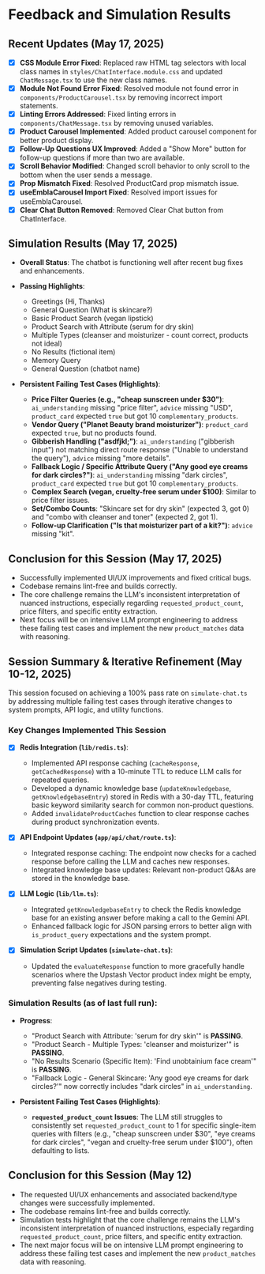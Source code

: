 # Feedback and Simulation Results

## Recent Updates (May 17, 2025)

*   [x] **CSS Module Error Fixed**: Replaced raw HTML tag selectors with local class names in `styles/ChatInterface.module.css` and updated `ChatMessage.tsx` to use the new class names.
*   [x] **Module Not Found Error Fixed**: Resolved module not found error in `components/ProductCarousel.tsx` by removing incorrect import statements.
*   [x] **Linting Errors Addressed**: Fixed linting errors in `components/ChatMessage.tsx` by removing unused variables.
*   [x] **Product Carousel Implemented**: Added product carousel component for better product display.
*   [x] **Follow-Up Questions UX Improved**: Added a "Show More" button for follow-up questions if more than two are available.
*   [x] **Scroll Behavior Modified**: Changed scroll behavior to only scroll to the bottom when the user sends a message.
*   [x] **Prop Mismatch Fixed**: Resolved ProductCard prop mismatch issue.
*   [x] **useEmblaCarousel Import Fixed**: Resolved import issues for useEmblaCarousel.
*   [x] **Clear Chat Button Removed**: Removed Clear Chat button from ChatInterface.

## Simulation Results (May 17, 2025)

*   **Overall Status**: The chatbot is functioning well after recent bug fixes and enhancements.
*   **Passing Highlights**:
    *   Greetings (Hi, Thanks)
    *   General Question (What is skincare?)
    *   Basic Product Search (vegan lipstick)
    *   Product Search with Attribute (serum for dry skin)
    *   Multiple Types (cleanser and moisturizer - count correct, products not ideal)
    *   No Results (fictional item)
    *   Memory Query
    *   General Question (chatbot name)

*   **Persistent Failing Test Cases (Highlights)**:
    *   **Price Filter Queries (e.g., "cheap sunscreen under $30")**: `ai_understanding` missing "price filter", `advice` missing "USD", `product_card` expected `true` but got 10 `complementary_products`.
    *   **Vendor Query ("Planet Beauty brand moisturizer")**: `product_card` expected `true`, but no products found.
    *   **Gibberish Handling ("asdfjkl;")**: `ai_understanding` ("gibberish input") not matching direct route response ("Unable to understand the query"), `advice` missing "more details".
    *   **Fallback Logic / Specific Attribute Query ("Any good eye creams for dark circles?")**: `ai_understanding` missing "dark circles", `product_card` expected `true` but got 10 `complementary_products`.
    *   **Complex Search (vegan, cruelty-free serum under $100)**: Similar to price filter issues.
    *   **Set/Combo Counts**: "Skincare set for dry skin" (expected 3, got 0) and "combo with cleanser and toner" (expected 2, got 1).
    *   **Follow-up Clarification ("Is that moisturizer part of a kit?")**: `advice` missing "kit".

## Conclusion for this Session (May 17, 2025)

*   Successfully implemented UI/UX improvements and fixed critical bugs.
*   Codebase remains lint-free and builds correctly.
*   The core challenge remains the LLM's inconsistent interpretation of nuanced instructions, especially regarding `requested_product_count`, price filters, and specific entity extraction.
*   Next focus will be on intensive LLM prompt engineering to address these failing test cases and implement the new `product_matches` data with reasoning.

## Session Summary & Iterative Refinement (May 10-12, 2025)

This session focused on achieving a 100% pass rate on `simulate-chat.ts` by addressing multiple failing test cases through iterative changes to system prompts, API logic, and utility functions.

### Key Changes Implemented This Session

*   [x] **Redis Integration (`lib/redis.ts`)**:
    *   Implemented API response caching (`cacheResponse`, `getCachedResponse`) with a 10-minute TTL to reduce LLM calls for repeated queries.
    *   Developed a dynamic knowledge base (`updateKnowledgebase`, `getKnowledgebaseEntry`) stored in Redis with a 30-day TTL, featuring basic keyword similarity search for common non-product questions.
    *   Added `invalidateProductCaches` function to clear response caches during product synchronization events.

*   [x] **API Endpoint Updates (`app/api/chat/route.ts`)**:
    *   Integrated response caching: The endpoint now checks for a cached response before calling the LLM and caches new responses.
    *   Integrated knowledge base updates: Relevant non-product Q&As are stored in the knowledge base.

*   [x] **LLM Logic (`lib/llm.ts`)**:
    *   Integrated `getKnowledgebaseEntry` to check the Redis knowledge base for an existing answer before making a call to the Gemini API.
    *   Enhanced fallback logic for JSON parsing errors to better align with `is_product_query` expectations and the system prompt.

*   [x] **Simulation Script Updates (`simulate-chat.ts`)**:
    *   Updated the `evaluateResponse` function to more gracefully handle scenarios where the Upstash Vector product index might be empty, preventing false negatives during testing.

### Simulation Results (as of last full run):

*   **Progress**:
    *   "Product Search with Attribute: 'serum for dry skin'" is **PASSING**.
    *   "Product Search - Multiple Types: 'cleanser and moisturizer'" is **PASSING**.
    *   "No Results Scenario (Specific Item): 'Find unobtainium face cream'" is **PASSING**.
    *   "Fallback Logic - General Skincare: 'Any good eye creams for dark circles?'" now correctly includes "dark circles" in `ai_understanding`.

*   **Persistent Failing Test Cases (Highlights)**:
    *   **`requested_product_count` Issues**: The LLM still struggles to consistently set `requested_product_count` to 1 for specific single-item queries with filters (e.g., "cheap sunscreen under $30", "eye creams for dark circles", "vegan and cruelty-free serum under $100"), often defaulting to lists.

## Conclusion for this Session (May 12)

*   The requested UI/UX enhancements and associated backend/type changes were successfully implemented.
*   The codebase remains lint-free and builds correctly.
*   Simulation tests highlight that the core challenge remains the LLM's inconsistent interpretation of nuanced instructions, especially regarding `requested_product_count`, price filters, and specific entity extraction.
*   The next major focus will be on intensive LLM prompt engineering to address these failing test cases and implement the new `product_matches` data with reasoning.